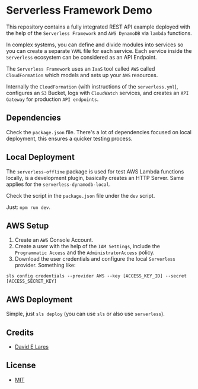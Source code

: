 # Serverless Framework Demo

This repository contains a fully integrated REST API example deployed with the help of the `Serverless Framework` and `AWS DynamoDB` via `lambda` functions.

In complex systems, you can define and divide modules into services so you can create a separate `YAML` file for each service. Each service inside the `Serverless` ecosystem can be considered as an API Endpoint.

The `Serverless Framework` uses an `IaaS` tool called `AWS` called `CloudFormation` which models and sets up your `AWS` resources.

Internally the `CloudFormation` (with instructions of the `serverless.yml`), configures an `S3` Bucket, logs with `CloudWatch` services, and creates an `API Gateway` for production `API endpoints`.

## Dependencies

Check the `package.json` file. There's a lot of dependencies focused on local deployment, this ensures a quicker testing process.

## Local Deployment

The `serverless-offline` package is used for test AWS Lambda functions locally, is a development plugin, basically creates an HTTP Server. Same applies for the `serverless-dynamodb-local`.

Check the script in the `package.json` file under the `dev` script.

Just: `npm run dev`.

## AWS Setup

1. Create an `AWS` Console Account.
2. Create a user with the help of the `IAM Settings`, include the `Programmatic Access` and the `AdministratorAccess` policy.
3. Download the user credentials and configure the local `Serverless` provider. Something like:

`sls config credentials --provider AWS --key [ACCESS_KEY_ID] --secret [ACCESS_SECRET_KEY]`

## AWS Deployment

Simple, just `sls deploy` (you can use `sls` or also use `serverless`).

## Credits

 - [David E Lares](https://twitter.com/davidlares3)

## License

 - [MIT](https://opensource.org/licenses/MIT)
